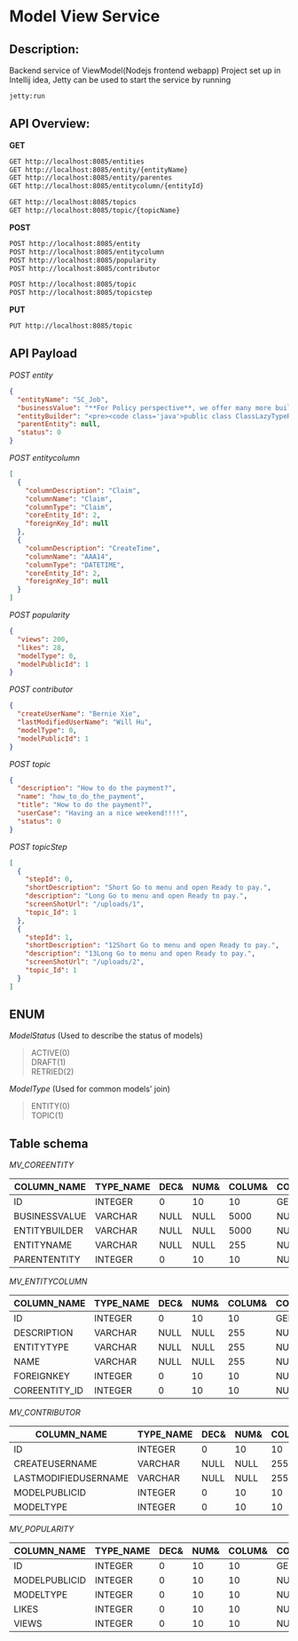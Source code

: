 # Model View Service

Description:
--------------
Backend service of ViewModel(Nodejs frontend webapp)
Project set up in Intellij idea, Jetty can be used to start the service by running
```bash
jetty:run
```

API Overview:
---------------
**GET**    
```html
GET http://localhost:8085/entities        
GET http://localhost:8085/entity/{entityName}         
GET http://localhost:8085/entity/parentes     
GET http://localhost:8085/entitycolumn/{entityId}  

GET http://localhost:8085/topics    
GET http://localhost:8085/topic/{topicName}   
```

**POST**   
```html
POST http://localhost:8085/entity
POST http://localhost:8085/entitycolumn
POST http://localhost:8085/popularity
POST http://localhost:8085/contributor

POST http://localhost:8085/topic   
POST http://localhost:8085/topicstep  
```

**PUT**   
```html
PUT http://localhost:8085/topic   
```

API Payload
----------------
*POST entity*
```json
{
  "entityName": "SC_Job",
  "businessValue": "**For Policy perspective**, we offer many more built-in car insurance discounts",
  "entityBuilder": "<pre><code class='java'>public class ClassLazyTypeResolver {  \r abc...  \r   }</code></pre>",
  "parentEntity": null,
  "status": 0
}
```

*POST entitycolumn*   
```json
[
  {
    "columnDescription": "Claim",
    "columnName": "Claim",
    "columnType": "Claim",
    "coreEntity_Id": 2,
    "foreignKey_Id": null
  },
  {
    "columnDescription": "CreateTime",
    "columnName": "AAA14",
    "columnType": "DATETIME",
    "coreEntity_Id": 2,
    "foreignKey_Id": null
  }
]
```

*POST popularity*   
```json
{
  "views": 200,
  "likes": 28,
  "modelType": 0,
  "modelPublicId": 1
}
```

*POST contributor*   
```json
{
  "createUserName": "Bernie Xie",
  "lastModifiedUserName": "Will Hu",
  "modelType": 0,
  "modelPublicId": 1
}
```

*POST topic*
```json
{
  "description": "How to do the payment?",
  "name": "how_to_do_the_payment",
  "title": "How to do the payment?",
  "userCase": "Having an a nice weekend!!!!",
  "status": 0
}
```

*POST topicStep*
```json
[
  {
    "stepId": 0,
    "shortDescription": "Short Go to menu and open Ready to pay.",
    "description": "Long Go to menu and open Ready to pay.",
    "screenShotUrl": "/uploads/1",
    "topic_Id": 1
  },
  {
    "stepId": 1,
    "shortDescription": "12Short Go to menu and open Ready to pay.",
    "description": "13Long Go to menu and open Ready to pay.",
    "screenShotUrl": "/uploads/2",
    "topic_Id": 1
  }
]
```

ENUM
------
*ModelStatus* (Used to describe the status of models)
>ACTIVE(0)  
>DRAFT(1)     
>RETRIED(2)    

*ModelType* (Used for common models' join)
>ENTITY(0)  
>TOPIC(1)     


Table schema
-------------
*MV_COREENTITY*    

COLUMN_NAME         |TYPE_NAME|DEC&|NUM&|COLUM&|COLUMN_DEF|CHAR_OCTE&|IS_NULL&
--------------------|---------|----|----|------|----------|----------|--------
ID                  |INTEGER  |0   |10  |10    |GENERATED&|NULL      |NO      
BUSINESSVALUE       |VARCHAR  |NULL|NULL|5000  |NULL      |10000     |YES     
ENTITYBUILDER       |VARCHAR  |NULL|NULL|5000  |NULL      |10000     |YES     
ENTITYNAME          |VARCHAR  |NULL|NULL|255   |NULL      |510       |YES     
PARENTENTITY        |INTEGER  |0   |10  |10    |NULL      |NULL      |YES 

*MV_ENTITYCOLUMN*     

COLUMN_NAME         |TYPE_NAME|DEC&|NUM&|COLUM&|COLUMN_DEF|CHAR_OCTE&|IS_NULL&
--------------------|---------|----|----|------|----------|----------|--------
ID                  |INTEGER  |0   |10  |10    |GENERATED&|NULL      |NO      
DESCRIPTION         |VARCHAR  |NULL|NULL|255   |NULL      |510       |YES     
ENTITYTYPE          |VARCHAR  |NULL|NULL|255   |NULL      |510       |YES     
NAME                |VARCHAR  |NULL|NULL|255   |NULL      |510       |YES     
FOREIGNKEY          |INTEGER  |0   |10  |10    |NULL      |NULL      |YES     
COREENTITY_ID       |INTEGER  |0   |10  |10    |NULL      |NULL      |NO  


*MV_CONTRIBUTOR*     

COLUMN_NAME         |TYPE_NAME|DEC&|NUM&|COLUM&|COLUMN_DEF|CHAR_OCTE&|IS_NULL&
--------------------|---------|----|----|------|----------|----------|--------
ID                  |INTEGER  |0   |10  |10    |GENERATED&|NULL      |NO      
CREATEUSERNAME      |VARCHAR  |NULL|NULL|255   |NULL      |510       |YES     
LASTMODIFIEDUSERNAME|VARCHAR  |NULL|NULL|255   |NULL      |510       |YES     
MODELPUBLICID       |INTEGER  |0   |10  |10    |NULL      |NULL      |NO      
MODELTYPE           |INTEGER  |0   |10  |10    |NULL      |NULL      |YES 

*MV_POPULARITY*     

COLUMN_NAME         |TYPE_NAME|DEC&|NUM&|COLUM&|COLUMN_DEF|CHAR_OCTE&|IS_NULL&
--------------------|---------|----|----|------|----------|----------|--------
ID                  |INTEGER  |0   |10  |10    |GENERATED&|NULL      |NO      
MODELPUBLICID       |INTEGER  |0   |10  |10    |NULL      |NULL      |NO      
MODELTYPE           |INTEGER  |0   |10  |10    |NULL      |NULL      |YES     
LIKES               |INTEGER  |0   |10  |10    |NULL      |NULL      |YES     
VIEWS               |INTEGER  |0   |10  |10    |NULL      |NULL      |YES   
